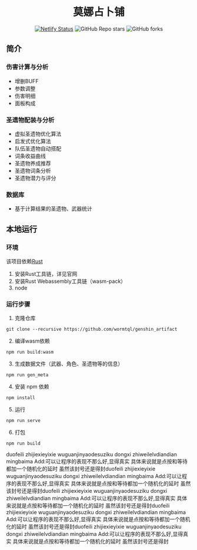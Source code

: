 <div align="center">


# 莫娜占卜铺
[![Netlify Status](https://api.netlify.com/api/v1/badges/3a2fc38c-d9dd-4257-98d5-11891cf9b064/deploy-status)](https://app.netlify.com/sites/jovial-chandrasekhar-293ccd/deploys)
![GitHub Repo stars](https://img.shields.io/github/stars/wormtql/genshin_artifact)
![GitHub forks](https://img.shields.io/github/forks/wormtql/genshin_artifact)


</div>


## 简介
### 伤害计算与分析
- 增删BUFF
- 参数调整
- 伤害明细
- 面板构成
### 圣遗物配装与分析
- 虚拟圣遗物优化算法
- 启发式优化算法
- 队伍圣遗物自动搭配
- 词条收益曲线
- 圣遗物养成推荐
- 圣遗物词条分析
- 圣遗物潜力与评分
### 数据库
- 基于计算结果的圣遗物、武器统计

## 本地运行
### 环境
该项目依赖[Rust](https://www.rust-lang.org/) 
1. 安装Rust工具链，详见官网
2. 安装Rust Webassembly工具链（wasm-pack）
3. node
### 运行步骤
1. 克隆仓库
```
git clone --recursive https://github.com/wormtql/genshin_artifact
```
2. 编译wasm依赖
```
npm run build:wasm
```
3. 生成数据文件（武器、角色、圣遗物等的信息）
```
npm run gen_meta
```
4. 安装 npm 依赖
```
npm install
```
5. 运行
```
npm run serve
```
6. 打包
```
npm run build
```

[//]: # (## Docker)

[//]: # (```)

[//]: # (docker build -t mona .)

[//]: # (docker run -dp 8080:80 mona)

[//]: # (```)

[//]: # (## 贡献)

[//]: # (### 添加目标函数)

[//]: # (目标函数位于[https://github.com/wormtql/mona-core]&#40;mona-core&#41;  )

[//]: # (`src/target_functions/target_functions`)

[//]: # (1. 在上述文件夹的对应位置建立新目标函数文件)

[//]: # (2. 在`target_functions/target_function_name.rs`新建目标函数名)

[//]: # (3. 创建一个struct，必须以`TargetFunction`结尾)

[//]: # (```rust)

[//]: # (pub struct NewTargetFunction {)

[//]: # (    ...)

[//]: # (})

[//]: # (```)

[//]: # (4. 如果该函数有设置，在`target_functions/target_function_config.rs`新建同名enum)

[//]: # (5. 为`NewTargetFunction`实现两个trait，`TargetFunctionMetaTrait`和`TargetFunction`)

[//]: # (```rust)

[//]: # (impl TargetFunctionMetaTrait for NewTargetFunction {)

[//]: # (    // 该目标函数的元数据)

[//]: # (    #[cfg&#40;not&#40;target_family = "wasm"&#41;&#41;])

[//]: # (    const META_DATA: TargetFunctionMeta = TargetFunctionMeta {)

[//]: # (        name: TargetFunctionName::GanyuDefault,)

[//]: # (        chs: "chs",)

[//]: # (        description: "description",)

[//]: # (        tags: "tag1,tag2",)

[//]: # (        four: TargetFunctionFor::SomeWho&#40;CharacterName::Ganyu&#41;,)

[//]: # (        image: TargetFunctionMetaImage::Avatar)

[//]: # (    };)

[//]: # ()
[//]: # (    // 目标函数的设置，没有设置可以省略)

[//]: # (    #[cfg&#40;not&#40;target_family = "wasm"&#41;&#41;])

[//]: # (    const CONFIG: Option<&'static [ItemConfig]> = Some&#40;&[)

[//]: # (        ItemConfig {)

[//]: # (            name: "melt_rate",)

[//]: # (            title: "融化占比",)

[//]: # (            config: ItemConfig::RATE01_TYPE)

[//]: # (        })

[//]: # (    ]&#41;;)

[//]: # ()
[//]: # (    fn create&#40;character: &CharacterCommonData, weapon: &WeaponCommonData, config: &TargetFunctionConfig&#41; -> Box<dyn TargetFunction> {)

[//]: # (        // create boxed target function)

[//]: # (    })

[//]: # (})

[//]: # ()
[//]: # (impl TargetFunction for NewTargetFunction {)

[//]: # (    // 可以参考其他文件)

[//]: # (})

[//]: # (```)

[//]: # (6. 在`target_functions/target_functions/<element>/mod.rs`中，重导出`NewTargetFunction`)

[//]: # (```rust)

[//]: # (// in <element>.rs)

[//]: # (pub use new_target_function::NewTargetFunction;)

[//]: # (```)
duofeili zhijiexieyixie wuguanjinyaodesuziku dongxi zhiweilelvdiandian mingbaima Add:可以让程序的表现不那么好,显得真实 具体来说就是点按和等待都加一个随机化的延时 虽然该封号还是得封duofeili zhijiexieyixie wuguanjinyaodesuziku dongxi zhiweilelvdiandian mingbaima Add:可以让程序的表现不那么好,显得真实 具体来说就是点按和等待都加一个随机化的延时 虽然该封号还是得封duofeili zhijiexieyixie wuguanjinyaodesuziku dongxi zhiweilelvdiandian mingbaima Add:可以让程序的表现不那么好,显得真实 具体来说就是点按和等待都加一个随机化的延时 虽然该封号还是得封duofeili zhijiexieyixie wuguanjinyaodesuziku dongxi zhiweilelvdiandian mingbaima Add:可以让程序的表现不那么好,显得真实 具体来说就是点按和等待都加一个随机化的延时 虽然该封号还是得封duofeili zhijiexieyixie wuguanjinyaodesuziku dongxi zhiweilelvdiandian mingbaima Add:可以让程序的表现不那么好,显得真实 具体来说就是点按和等待都加一个随机化的延时 虽然该封号还是得封
